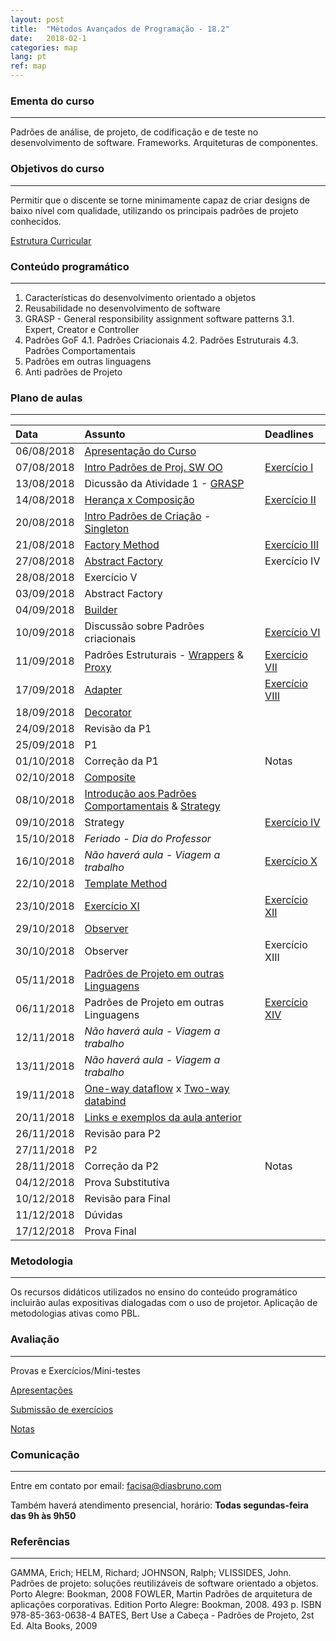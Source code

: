 ```yaml
---
layout: post
title:  "Métodos Avançados de Programação - 18.2"
date:   2018-02-1
categories: map
lang: pt
ref: map
---
```


### Ementa do curso
___

Padrões de análise, de projeto, de codificação e de teste no desenvolvimento de software. Frameworks. Arquiteturas de componentes.

### Objetivos do curso
___

Permitir que o discente se torne minimamente capaz de criar designs de baixo nível com qualidade, utilizando os principais padrões de projeto conhecidos.

[Estrutura Curricular](https://drive.google.com/file/d/0B9oADRpZVGECMmQ4WV83YVlRRGs/view?usp=sharing)

### Conteúdo programático
___

1. Características do desenvolvimento orientado a objetos
2. Reusabilidade no desenvolvimento de software
3. GRASP - General responsibility assignment software patterns
3.1. Expert, Creator e Controller
4. Padrões GoF
4.1. Padrões Criacionais 
4.2. Padrões Estruturais
4.3. Padrões Comportamentais
5. Padrões em outras linguagens
6. Anti padrões de Projeto


### Plano de aulas
___

| Data	| Assunto | Deadlines
| :------- | :------ | :------ |
| 06/08/2018 | [Apresentação do Curso](https://docs.google.com/presentation/d/1mOPHxgTf-A9LoSyBTqXDawuYjvLN6OLG_ytMcxBym_w/edit#slide=id.g1cd879af31_0_542)
| 07/08/2018 | [Intro Padrões de Proj. SW OO](https://docs.google.com/presentation/d/13WPIixGznyko2lYZDl54ltgzTWyRVW7U-LRAZEEmX74/preview?slide=id.p) | [Exercício I](http://www.dsc.ufcg.edu.br/~jacques/cursos/map/html/auto.htm)
| 13/08/2018 | Dicussão da Atividade 1 - [GRASP](https://docs.google.com/presentation/d/1Vl2p09cwlN11-NSxvsVc9-ZKDE7zPUnFBsOBekbxZE4/preview)
| 14/08/2018 | [Herança x Composição](https://docs.google.com/presentation/d/1vNVH0uFvDoqF2SSIbgVnbPWWvQw_Fw85nMTeciwvbVw/preview) | [Exercício II](https://docs.google.com/document/d/1SW7LU886unh8xcBo4dVVeDbA3Yw5G8zmTqFxXLDJRiE/preview)
| 20/08/2018 | [Intro Padrões de Criação](https://docs.google.com/presentation/d/1puvG2ExPgBdSdiQ8nNP7L5058Wm8cYV-JUQkP05nCHg/preview?slide=id.p) - [Singleton](https://docs.google.com/presentation/d/1aBYsCEikyoo6cHU040ZAmHhUt21YL0qpuXFXS0xJGeo/preview)
| 21/08/2018 | [Factory Method](https://docs.google.com/presentation/d/1LP7U-3RkJzVV377RtkEFnvNHQKBsT2bECqPYAmcc4fA/preview)| [Exercício III](https://docs.google.com/document/d/1DRODTEwe7Y32zfKCaE7BfJ6esUlsINy62_8B4SXC_no/preview)
| 27/08/2018 | [Abstract Factory](https://docs.google.com/presentation/d/124y2J-xrB_par7WPBgvnGeV7_zWLN9kGfYWI9bnlqS4/preview) | Exercício IV
| 28/08/2018 | Exercício V
| 03/09/2018 | Abstract Factory
| 04/09/2018 | [Builder](https://docs.google.com/presentation/d/1544QiRITl1-O3GGR_sx-7ZmPHxlba8qcfnGA1Oyt_50/preview#slide=id.p)
| 10/09/2018 | Discussão sobre Padrões criacionais | [Exercício VI](https://docs.google.com/document/d/1cGn6sA96WKlNTibiqM2YFwLJOy9Y0My-LJr0I-yZvcM/edit#heading=h.8r6pklca7gym)
| 11/09/2018 | Padrões Estruturais - [Wrappers](https://docs.google.com/presentation/d/1hHc56ps92uCgnPv76x8qcfzJ6qkVK87N6PqgOUGrWzs/preview) & [Proxy](https://docs.google.com/presentation/d/1Pz9EfAD0xB96nZ0x6ELp0nkl3DoLdrNAYxAkZgqy7ss/preview) | [Exercício VII](https://docs.google.com/document/d/1KlwqRkMjcJ-ei7unvO_QoH4O9HrBPqfQ6O6IRYK5KYg/preview)
| 17/09/2018 | [Adapter](https://docs.google.com/presentation/d/1KV8Z-aEdB_6vnwCh5N-KDf5MfCJvghP_eKbmBTwbdrM/preview) | [Exercício VIII](https://docs.google.com/document/d/1x08OHx5cUxt2C0doTV_GNb1ccGtrSMq9zCpnFw_66mE/preview)
| 18/09/2018 | [Decorator](https://docs.google.com/presentation/d/16DgbgEJ9nK_2awe7z6xbbgC0cKRMNfh0E7UgRlu9pHQ/preview#slide=id.p)
| 24/09/2018 | Revisão da P1
| 25/09/2018 | P1
| 01/10/2018 | Correção da P1 | Notas
| 02/10/2018 | [Composite](https://docs.google.com/presentation/d/1YxnvwLx62QPFVa3OOPTRvaJy6bj8nQSEUqQeNL2I-PQ/preview?slide=id.p)
| 08/10/2018 | [Introdução aos Padrões Comportamentais](https://docs.google.com/presentation/d/1BNVv7-2yBeI7RUTQCMRMZ4RSsCx1_pUANlLBk9acW80/preview?slide=id.p) & [Strategy](https://docs.google.com/presentation/d/1Ec3mRcubMe-FOhq5mwbur45qA50JOSA42KVgS0N5sGg/preview?slide=id.p)
| 09/10/2018 | Strategy | [Exercício IV](https://docs.google.com/document/d/1N4J8Y-fn5XrUNnopP399fCjqqzLgIo5fwyPnWYGRq-w/edit)
| 15/10/2018 | _Feriado - Dia do Professor_
| 16/10/2018 | _Não haverá aula - Viagem a trabalho_ | [Exercício X](https://docs.google.com/document/d/1D2YDe8z1UtfQVCi5Q8aoaNnDMG6Vvtvw2mlO-FC_IVE/preview#)
| 22/10/2018 | [Template Method](https://docs.google.com/presentation/d/1elsV0ezsaVbZv-i3FYF5mNOWr1x2BpNS8pHZYPLBttU/preview#slide=id.p) 
| 23/10/2018 | [Exercício XI](https://docs.google.com/document/d/1pfXEQaNlpKbqs-NIsEY3jW5ih5xdvaBKt60seQmoGdA/preview) | [Exercício XII](https://docs.google.com/document/d/18icQy6eCJE6CUroZhOl-sShwmiDqdemnNIQ9CxJsFjs/edit)
| 29/10/2018 | [Observer](https://docs.google.com/presentation/d/1b1byFVVayhgNHBfnRNVUlAJCGChcW6PkZ6xXncGjQ_U/preview#slide=id.p)  
| 30/10/2018 | Observer | Exercício XIII
| 05/11/2018 | [Padrões de Projeto em outras Linguagens](https://docs.google.com/presentation/d/1E9r3TS6AFXul0kh7f9_ew4BeBQKxwo_WxCJPlDRzeIQ/edit#slide=id.p)
| 06/11/2018 | Padrões de Projeto em outras Linguagens | [Exercício XIV](https://docs.google.com/document/d/1_UjPi_h6IuWiGuz8uTBep4LUJE5QPC2ZNQwef9Fr8R4/preview)
| 12/11/2018 | _Não haverá aula - Viagem a trabalho_
| 13/11/2018 | _Não haverá aula - Viagem a trabalho_
| 19/11/2018 | [One-way dataflow](https://medium.com/@alialhaddad/https-medium-com-alialhaddad-redux-vs-parent-to-child-2583c8e29509) x [Two-way databind](https://docs.angularjs.org/tutorial/step_06)
| 20/11/2018 | [Links e exemplos da aula anterior](https://docs.google.com/document/d/1k_ljQjPIVwHMJ47PStIf8sUI4DnG4LAkuplNpYLxjiA/preview)
| 26/11/2018 | Revisão para P2
| 27/11/2018 | P2
| 28/11/2018 | Correção da P2 | Notas
| 04/12/2018 | Prova Substitutiva
| 10/12/2018 | Revisão para Final
| 11/12/2018 | Dúvidas
| 17/12/2018 | Prova Final

### Metodologia
___
Os recursos didáticos utilizados no ensino do conteúdo programático incluirão aulas expositivas dialogadas com o uso de projetor. Aplicação de metodologias ativas como PBL. 

### Avaliação
___
Provas e Exercícios/Mini-testes

[Apresentações]() 

[Submissão de exercícios](https://docs.google.com/forms/d/e/1FAIpQLScBl98jyUe4aMRcrY1t8O73x_LbUkCR6a_wYBwrvEo5t7DZWA/viewform)

[Notas](https://docs.google.com/spreadsheets/d/1Ufu84oSeZQuvGpZk47KWvhBAXhy7rRu_3Ucz002NjrE/preview#gid=0)

### Comunicação
___
Entre em contato por email: facisa@diasbruno.com

Também haverá atendimento presencial, horário: **Todas segundas-feira das 9h às 9h50**

### Referências
___

GAMMA, Erich; HELM, Richard; JOHNSON, Ralph; VLISSIDES, John. Padrões de projeto: soluções reutilizáveis de software orientado a objetos. Porto Alegre: Bookman, 2008
FOWLER, Martin Padrões de arquitetura de aplicações corporativas. Edition Porto Alegre: Bookman, 2008. 493 p. ISBN 978-85-363-0638-4
BATES, Bert Use a Cabeça - Padrões de Projeto, 2st Ed. Alta Books, 2009
